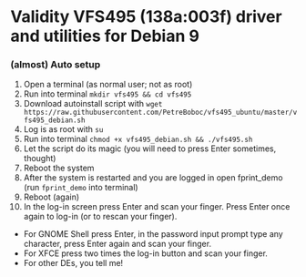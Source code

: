 # Validity VFS495 (138a:003f) driver and utilities for Debian 9

### (almost) Auto setup

1. Open a terminal (as normal user; not as root)
2. Run into terminal `mkdir vfs495 && cd vfs495`
3. Download autoinstall script with `wget https://raw.githubusercontent.com/PetreBoboc/vfs495_ubuntu/master/vfs495_debian.sh`
4. Log is as root with `su`
5. Run into terminal `chmod +x vfs495_debian.sh && ./vfs495.sh`
6. Let the script do its magic (you will need to press Enter sometimes, thought)
7. Reboot the system
8. After the system is restarted and you are logged in open fprint_demo (run `fprint_demo` into terminal)
9. Reboot (again)
10. In the log-in screen press Enter and scan your finger. Press Enter once again to log-in (or to rescan your finger).
* For GNOME Shell press Enter, in the password input prompt type any character, press Enter again and scan your finger. 
* For XFCE press two times the log-in button and scan your finger.
* For other DEs, you tell me!
